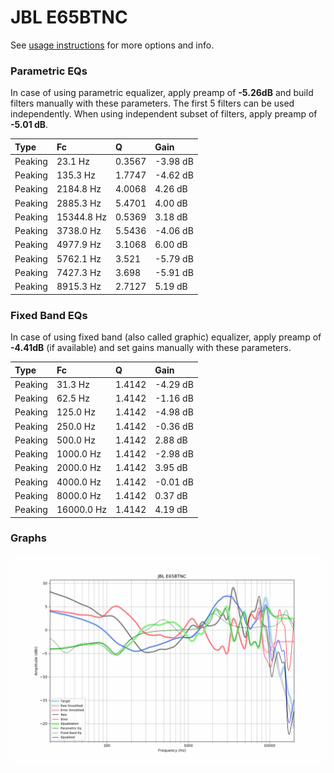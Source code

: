# JBL E65BTNC
See [usage instructions](https://github.com/jaakkopasanen/AutoEq#usage) for more options and info.

### Parametric EQs
In case of using parametric equalizer, apply preamp of **-5.26dB** and build filters manually
with these parameters. The first 5 filters can be used independently.
When using independent subset of filters, apply preamp of **-5.01 dB**.

| Type    | Fc         |      Q | Gain     |
|:--------|:-----------|:-------|:---------|
| Peaking | 23.1 Hz    | 0.3567 | -3.98 dB |
| Peaking | 135.3 Hz   | 1.7747 | -4.62 dB |
| Peaking | 2184.8 Hz  | 4.0068 | 4.26 dB  |
| Peaking | 2885.3 Hz  | 5.4701 | 4.00 dB  |
| Peaking | 15344.8 Hz | 0.5369 | 3.18 dB  |
| Peaking | 3738.0 Hz  | 5.5436 | -4.06 dB |
| Peaking | 4977.9 Hz  | 3.1068 | 6.00 dB  |
| Peaking | 5762.1 Hz  | 3.521  | -5.79 dB |
| Peaking | 7427.3 Hz  | 3.698  | -5.91 dB |
| Peaking | 8915.3 Hz  | 2.7127 | 5.19 dB  |

### Fixed Band EQs
In case of using fixed band (also called graphic) equalizer, apply preamp of **-4.41dB**
(if available) and set gains manually with these parameters.

| Type    | Fc         |      Q | Gain     |
|:--------|:-----------|:-------|:---------|
| Peaking | 31.3 Hz    | 1.4142 | -4.29 dB |
| Peaking | 62.5 Hz    | 1.4142 | -1.16 dB |
| Peaking | 125.0 Hz   | 1.4142 | -4.98 dB |
| Peaking | 250.0 Hz   | 1.4142 | -0.36 dB |
| Peaking | 500.0 Hz   | 1.4142 | 2.88 dB  |
| Peaking | 1000.0 Hz  | 1.4142 | -2.98 dB |
| Peaking | 2000.0 Hz  | 1.4142 | 3.95 dB  |
| Peaking | 4000.0 Hz  | 1.4142 | -0.01 dB |
| Peaking | 8000.0 Hz  | 1.4142 | 0.37 dB  |
| Peaking | 16000.0 Hz | 1.4142 | 4.19 dB  |

### Graphs
![](./JBL%20E65BTNC.png)